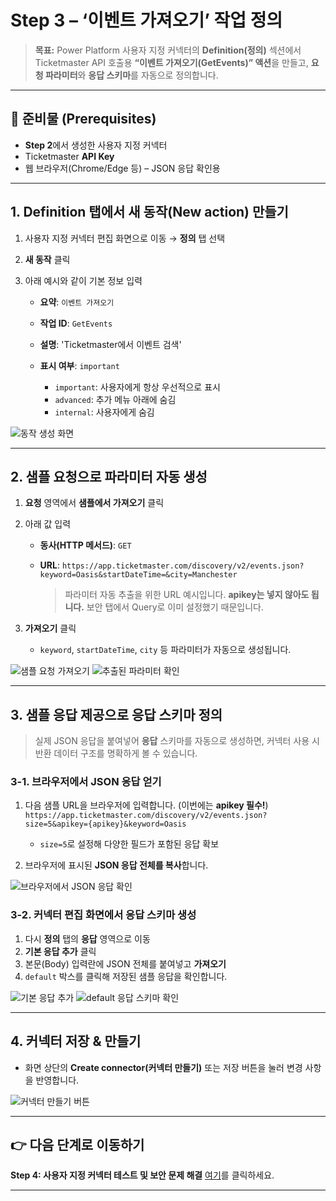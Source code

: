 # Step 3 – ‘이벤트 가져오기’ 작업 정의

> **목표:** Power Platform 사용자 지정 커넥터의 **Definition(정의)** 섹션에서 Ticketmaster API 호출용 **“이벤트 가져오기(GetEvents)” 액션**을 만들고, **요청 파라미터**와 **응답 스키마**를 자동으로 정의합니다.


---

## 🔧 준비물 (Prerequisites)

* **Step 2**에서 생성한 사용자 지정 커넥터
* Ticketmaster **API Key**
* 웹 브라우저(Chrome/Edge 등) – JSON 응답 확인용

---

## 1. Definition 탭에서 새 동작(New action) 만들기

1. 사용자 지정 커넥터 편집 화면으로 이동 → **정의** 탭 선택
2. **새 동작** 클릭
3. 아래 예시와 같이 기본 정보 입력

   * **요약**: `이벤트 가져오기`
   * **작업 ID**: `GetEvents`
   * **설명**: 'Ticketmaster에서 이벤트 검색'
   * **표시 여부**: `important`

     * `important`: 사용자에게 항상 우선적으로 표시
     * `advanced`: 추가 메뉴 아래에 숨김
     * `internal`: 사용자에게 숨김

![동작 생성 화면](https://github.com/user-attachments/assets/884f7948-6321-401f-919f-939c55d61b1a)

---

## 2. 샘플 요청으로 파라미터 자동 생성

1. **요청** 영역에서 **샘플에서 가져오기** 클릭
2. 아래 값 입력

   * **동사(HTTP 메서드)**: `GET`
   * **URL**:
     `https://app.ticketmaster.com/discovery/v2/events.json?keyword=Oasis&startDateTime=&city=Manchester`

     > 파라미터 자동 추출을 위한 URL 예시입니다.
     > **apikey는 넣지 않아도 됩니다.** 보안 탭에서 Query로 이미 설정했기 때문입니다.
3. **가져오기** 클릭

   * `keyword`, `startDateTime`, `city` 등 파라미터가 자동으로 생성됩니다.

![샘플 요청 가져오기](https://github.com/user-attachments/assets/2af9fdbf-a002-4bbd-95c6-77bb3f31cd6e)
![추출된 파라미터 확인](https://github.com/user-attachments/assets/fe5bea40-2cfd-4e81-95b8-76b87c19f067)


---

## 3. 샘플 응답 제공으로 응답 스키마 정의

> 실제 JSON 응답을 붙여넣어 **응답** 스키마를 자동으로 생성하면, 커넥터 사용 시 반환 데이터 구조를 명확하게 볼 수 있습니다.

### 3-1. 브라우저에서 JSON 응답 얻기

1. 다음 샘플 URL을 브라우저에 입력합니다. (이번에는 **apikey 필수!**)
   `https://app.ticketmaster.com/discovery/v2/events.json?size=5&apikey={apikey}&keyword=Oasis`

   * `size=5`로 설정해 다양한 필드가 포함된 응답 확보
2. 브라우저에 표시된 **JSON 응답 전체를 복사**합니다.

![브라우저에서 JSON 응답 확인](https://github.com/user-attachments/assets/76ab43f3-03c6-4bbf-a06a-9f95e5499453)

### 3-2. 커넥터 편집 화면에서 응답 스키마 생성

1. 다시 **정의** 탭의 **응답** 영역으로 이동
2. **기본 응답 추가** 클릭
3. 본문(Body) 입력란에 JSON 전체를 붙여넣고 **가져오기**
4. `default` 박스를 클릭해 저장된 샘플 응답을 확인합니다.

![기본 응답 추가](https://github.com/user-attachments/assets/85a4d7b5-bdeb-49b4-b268-d24a70ad2175)
![default 응답 스키마 확인](https://github.com/user-attachments/assets/10efea53-dd8f-46a1-acf0-26e21d254803)


---

## 4. 커넥터 저장 & 만들기

* 화면 상단의 **Create connector(커넥터 만들기)** 또는 저장 버튼을 눌러 변경 사항을 반영합니다.

![커넥터 만들기 버튼](https://github.com/user-attachments/assets/fe315e73-7968-4011-9252-6434e466aa5c)

---

## 👉 다음 단계로 이동하기

**Step 4: 사용자 지정 커넥터 테스트 및 보안 문제 해결**
[여기](https://github.com/ChangJu-Ahn/Copilot-Studio-Hands-on/blob/main/%EC%8B%9C%EC%8A%A4%ED%85%9C%20%EC%97%B0%EB%8F%99%20%EC%97%90%EC%9D%B4%EC%A0%84%ED%8A%B8/Step%204%3A%20%EC%82%AC%EC%9A%A9%EC%9E%90%20%EC%A7%80%EC%A0%95%20%EC%BB%A4%EB%84%A5%ED%84%B0%20%ED%85%8C%EC%8A%A4%ED%8A%B8%20%EB%B0%8F%20%EB%B3%B4%EC%95%88%20%EB%AC%B8%EC%A0%9C%20%ED%95%B4%EA%B2%B0.md)를 클릭하세요.

---

